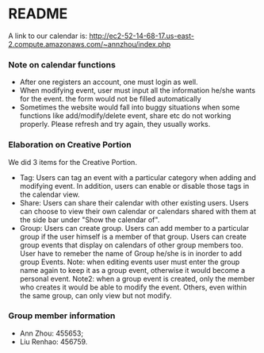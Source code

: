 # README #

A link to our calendar is:
http://ec2-52-14-68-17.us-east-2.compute.amazonaws.com/~annzhou/index.php

### Note on calendar functions ###

* After one registers an account, one must login as well.
* When modifying event, user must input all the information he/she wants for the event. the form would not be filled automatically
* Sometimes the website would fall into buggy situations when some functions like add/modify/delete event, share etc do not working properly. Please refresh and try again, they usually works.

### Elaboration on Creative Portion ###

We did 3 items for the Creative Portion.
* Tag: Users can tag an event with a particular category when adding and modifying event. In addition, users can enable or disable those tags in the calendar view.
* Share: Users can share their calendar with other existing users. Users can choose to view their own calendar or calendars shared with them at the side bar under "Show the calendar of".
* Group: Users can create group. Users can add member to a particular group if the user himself is a member of that group. Users can create group events that display on calendars of other group members too. User have to remeber the name of Group he/she is in inorder to add group Events. Note: when editing events user must enter the group name again to keep it as a group event, otherwise it would become a personal event. Note2: when a group event is created, only the member who creates it would be able to modify the event. Others, even within the same group, can only view but not modify.

### Group member information ###

* Ann Zhou: 455653;
* Liu Renhao: 456759.


